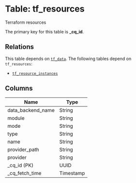 # Table: tf_resources
Terraform resources

The primary key for this table is **_cq_id**.

## Relations
This table depends on [`tf_data`](tf_data.md).
The following tables depend on `tf_resources`:
  - [`tf_resource_instances`](tf_resource_instances.md)

## Columns
| Name          | Type          |
| ------------- | ------------- |
|data_backend_name|String|
|module|String|
|mode|String|
|type|String|
|name|String|
|provider_path|String|
|provider|String|
|_cq_id (PK)|UUID|
|_cq_fetch_time|Timestamp|